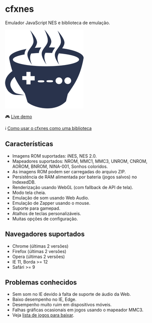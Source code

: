 # cfxnes

Emulador JavaScript NES e biblioteca de emulação.

![cfxnes logo](logo.png)

:video_game: [Live demo](https://brunocosta19.github.io/Emulador-NES/#/)

:information_source: [Como usar o cfxnes como uma biblioteca](lib)

## Características

- Imagens ROM suportadas: iNES, NES 2.0.
- Mapeadores suportados: NROM, MMC1, MMC3, UNROM, CNROM, AOROM, BNROM,
  NINA-001, Sonhos coloridos.
- As imagens ROM podem ser carregadas do arquivo ZIP.
- Persistência de RAM alimentada por bateria (jogos salvos) no IndexedDB.
- Renderização usando WebGL (com fallback de API de tela).
- Modo tela cheia.
- Emulação de som usando Web Audio.
- Emulação de Zapper usando o mouse.
- Suporte para gamepad.
- Atalhos de teclas personalizáveis.
- Muitas opções de configuração.

## Navegadores suportados

- Chrome (últimas 2 versões)
- Firefox (últimas 2 versões)
- Opera (últimas 2 versões)
- IE 11, Borda >= 12
- Safári >= 9

## Problemas conhecidos

- Sem som no IE devido à falta de suporte de áudio da Web.
- Baixo desempenho no IE, Edge.
- Desempenho muito ruim em dispositivos móveis.
- Falhas gráficas ocasionais em jogos usando o mapeador MMC3.
- Veja [lista de jogos para baixar](https://www.romsgames.net/roms/nintendo/).



